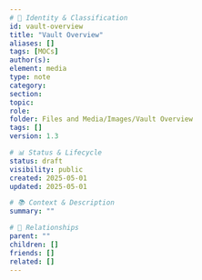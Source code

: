 ```yaml
---
# 📄 Identity & Classification
id: vault-overview
title: "Vault Overview"
aliases: []
tags: [MOCs]
author(s):
element: media
type: note
category:
section:
topic:
role:
folder: Files and Media/Images/Vault Overview
tags: []
version: 1.3

# 📊 Status & Lifecycle
status: draft
visibility: public
created: 2025-05-01
updated: 2025-05-01

# 📚 Context & Description
summary: ""

# 🧱 Relationships
parent: ""
children: []
friends: []
related: []
---
```


```folder-index-content
```
